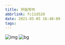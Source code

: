 ```yaml
---
title: 开始写作
abbrlink: fc11d520
date: 2021-05-05 16:48:09
tags:
---
```


![img](https://raw.githubusercontent.com/shamerKill/shamerKill.github.io/master//assets/images/readme_bg.jpg)
![bg](https://raw.githubusercontent.com/shamerKill/shamerKill.github.io/master/assets/images/readme_bg.jpg)